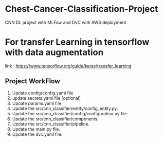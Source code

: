 # Chest-Cancer-Classification-Project
CNN DL project with MLFow and DVC with AWS deployment

# For transfer Learning in tensorflow with data augmentation 
link : https://www.tensorflow.org/guide/keras/transfer_learning

## Project WorkFlow

1. Update config/config.yaml file
2. update secrets.yaml file [optional]
3. Update params.yaml file
4. Update the src/cnn_classifier/entity/config_entity.py.
5. Update the src/cnn_classifier/config/configuration.py file.
6. Update the src/cnn_classifier/components.
7. Update the src/cnn_classifier/pipeline.
8. Update the main.py file.
9. Update the dvc.yaml file.












